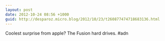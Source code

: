 ```yaml
---
layout: post
date: 2012-10-24 08:56 +1000
guid: http://desparoz.micro.blog/2012/10/23/t260877474718683136.html
---
```

Coolest surprise from apple? The Fusion hard drives. #adn
